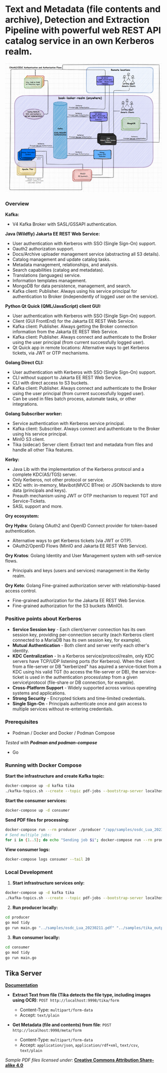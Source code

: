 # Text and Metadata (file contents and archive), Detection and Extraction Pipeline with powerful web REST API catalog service in an own Kerberos realm.



![book-looker-realm](docs/book-looker-realm.png)

### Overview

**Kafka:**
- V4 Kafka Broker with SASL/GSSAPI authentication.

**Java (Wildfly) Jakarta EE REST Web Service:**
- User authentication with Kerberos with SSO (Single Sign-On) support.
- Oauth2 authorization support.
- Docs/Archive uploader management service (abstracting all S3 details).
- Catalog management and update catalog tasks.
- Metadata management, relationships, and analysis.
- Search capabilities (catalog and metadatas).
- Translations (languages) service.
- Information templates management.
- MongoDB for data persistence, management, and search.
- Kafka client: Publisher. Always using his service principal for authentication to Broker (independently of logged user on the service).


**Python Qt Quick (QML/JavaScript) client GUI:**
- User authentication with Kerberos with SSO (Single Sign-On) support.
- Client (GUI FrontEnd) for the Jakarta EE REST Web Service.
- Kafka client: Publisher. Always getting the Broker connection information from the Jakarta EE REST Web Service.
- Kafka client: Publisher. Always connect and authenticate to the Broker using the user principal (from current successfully logged user).
- Qt Quick app in remote locations: Alternative ways to get Kerberos tickets, via JWT or OTP mechanisms.

**Golang Direct CLI:**
- User authentication with Kerberos with SSO (Single Sign-On) support.
- CLI without support to Jakarta EE REST Web Service.
- CLI with direct access to S3 buckets.
- Kafka client: Publisher. Always connect and authenticate to the Broker using the user principal (from current successfully logged user).
- Can be used in files batch process, automate tasks, or other integrations.

**Golang Subscriber worker:**
- Service authentication with Kerberos service principal.
- Kafka client: Subscriber. Always connect and authenticate to the Broker using his service principal.
- MinIO S3 client.
- Tika (sidecar) Server client: Extract text and metadata from files and handle all other Tika features.

**Kerby:**
- Java Lib with the implementation of the Kerberos protocol and a complete KDC(AS/TGS) server.
- Only Kerberos, not other protocol or service.
- KDC with: in-memory, Mavibot(MVCC BTree) or JSON backends to store data (principals and keys).
- Preauth mechanism using JWT or OTP mechanism to request TGT and Service-Tickets.
- SASL support and more.

**Ory ecosystem:**
>
**Ory Hydra**: Golang OAuth2 and OpenID Connect provider for token-based authentication.
- Alternative ways to get Kerberos tickets (via JWT or OTP).
- OAuth2/OpenID Flows (MinIO and Jakarta EE REST Web Service).
>
**Ory Kratos**: Golang Identity and User Management system with self-service flows.
- Principals and keys (users and services) management in the Kerby realm.
>
**Ory Keto**: Golang Fine-grained authorization server with relationship-based access control.
- Fine-grained authorization for the Jakarta EE REST Web Service.
- Fine-grained authorization for the S3 buckets (MinIO).

### Positive points about Kerberos

- **Service Session key** - Each client/server connection has its own session key, providing per-connection security (each Kerberos client connected to a MariaDB has its own session key, for example).
- **Mutual Authentication** - Both client and server verify each other's identity.
- **KDC Centralization** - In a Kerberos service/protocol/realm, only KDC servers have TCP/UDP listening ports (for Kerberos). When the client from a file-server or DB "kerberized" has aquired a service-ticket from a KDC using his valid TGT (to access the file-server or DB), the service-ticket is used in the authentication process\step from a given service\protocol (file-share or DB connection, for example).
- **Cross-Platform Support** - Widely supported across various operating systems and applications.
- **Strong Security** - Encrypted tickets and time-limited credentials.
- **Single Sign-On** - Principals authenticate once and gain access to multiple services without re-entering credentials.

### Prerequisites
- Podman / Docker and Docker / Podman Compose

*Tested with **Podman and podman-compose***
- Go

### Running with Docker Compose

**Start the infrastructure and create Kafka topic:**
```bash
docker-compose up -d kafka tika
./kafka-topics.sh --create --topic pdf-jobs --bootstrap-server localhost:9094
```

**Start the consumer services:**
```bash
docker-compose up -d consumer
```

**Send PDF files for processing:**
```bash
docker-compose run --rm producer ./producer "/app/samples/osdc_Lua_20230211.pdf, /app/samples/osdc_Pragmatic-systemd_2023.03.15.pdf, /app/samples/OSDC_webassembly_20230209.pdf" "/app/samples/tika_output_tests"
# Send multiple jobs:
for i in {1..5}; do echo "Sending job $i"; docker-compose run --rm producer ./producer "/app/samples/osdc_Lua_20230211.pdf, /app/samples/osdc_Pragmatic-systemd_2023.03.15.pdf, /app/samples/OSDC_webassembly_20230209.pdf" "/app/samples/tika_output_tests"; done
```

**View consumer logs:**
```bash
docker-compose logs consumer --tail 20
```

### Local Development

1. **Start infrastructure services only:**
```bash
docker-compose up -d kafka tika
./kafka-topics.sh --create --topic pdf-jobs --bootstrap-server localhost:9094
```

2. **Run producer locally:**
```bash
cd producer
go mod tidy
go run main.go "../samples/osdc_Lua_20230211.pdf" "../samples/tika_output_tests"
```

3. **Run consumer locally:**
```bash
cd consumer
go mod tidy
go run main.go
```

## Tika Server
[**Documentation**](https://cwiki.apache.org/confluence/display/TIKA/TikaServer)

- **Extract Text from file (Tika detects the file type, including images using OCR)**: `POST http://localhost:9998/tika/form`
  - Content-Type: `multipart/form-data`
  - Accept: `text/plain`

- **Get Metadata (file and contents) from file**: `POST http://localhost:9998/meta/form`
  - Content-Type: `multipart/form-data`
  - Accept: `application/json`, `application/rdf+xml`, `text/csv`, `text/plain`

*Sample PDF files licensed under*: [**Creative Commons Attribution Share-alike 4.0**](https://creativecommons.org/licenses/by-sa/4.0/deed.en)